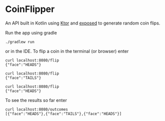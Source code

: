 # CoinFlipper
An API built in Kotlin using [Ktor](http://ktor.io) and [exposed](https://github.com/JetBrains/Exposed) to generate random coin flips.

Run the app using gradle 
```
./gradlew run
```

or in the IDE. To flip a coin in the terminal (or browser) enter 

```
curl localhost:8080/flip
{"face":"HEADS"}

curl localhost:8080/flip
{"face":"TAILS"}

curl localhost:8080/flip
{"face":"HEADS"}
```
To see the results so far enter
```
curl localhost:8080/outcomes
[{"face":"HEADS"},{"face":"TAILS"},{"face":"HEADS"}]
```
